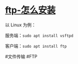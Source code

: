 # [ftp-怎么安装](../index/ftp.md#ftp-怎么安装)

以 Linux 为例：

服务端：`sudo apt install vsftpd`

客户端：`sudo apt install ftp`

#文件传输
#FTP
